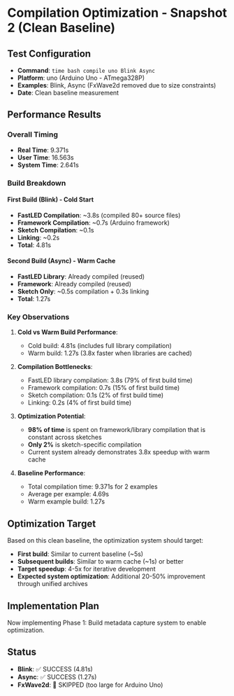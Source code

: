# Compilation Optimization - Snapshot 2 (Clean Baseline)

## Test Configuration
- **Command**: `time bash compile uno Blink Async`
- **Platform**: uno (Arduino Uno - ATmega328P)
- **Examples**: Blink, Async (FxWave2d removed due to size constraints)
- **Date**: Clean baseline measurement

## Performance Results

### Overall Timing
- **Real Time**: 9.371s
- **User Time**: 16.563s  
- **System Time**: 2.641s

### Build Breakdown

#### First Build (Blink) - Cold Start
- **FastLED Compilation**: ~3.8s (compiled 80+ source files)
- **Framework Compilation**: ~0.7s (Arduino framework)
- **Sketch Compilation**: ~0.1s
- **Linking**: ~0.2s
- **Total**: 4.81s

#### Second Build (Async) - Warm Cache
- **FastLED Library**: Already compiled (reused)
- **Framework**: Already compiled (reused)
- **Sketch Only**: ~0.5s compilation + 0.3s linking
- **Total**: 1.27s

### Key Observations

1. **Cold vs Warm Build Performance**: 
   - Cold build: 4.81s (includes full library compilation)
   - Warm build: 1.27s (3.8x faster when libraries are cached)

2. **Compilation Bottlenecks**:
   - FastLED library compilation: 3.8s (79% of first build time)
   - Framework compilation: 0.7s (15% of first build time)
   - Sketch compilation: 0.1s (2% of first build time)
   - Linking: 0.2s (4% of first build time)

3. **Optimization Potential**:
   - **98% of time** is spent on framework/library compilation that is constant across sketches
   - **Only 2%** is sketch-specific compilation
   - Current system already demonstrates 3.8x speedup with warm cache

4. **Baseline Performance**:
   - Total compilation time: 9.371s for 2 examples
   - Average per example: 4.69s
   - Warm example build: 1.27s

## Optimization Target

Based on this clean baseline, the optimization system should target:
- **First build**: Similar to current baseline (~5s)
- **Subsequent builds**: Similar to warm cache (~1s) or better
- **Target speedup**: 4-5x for iterative development
- **Expected system optimization**: Additional 20-50% improvement through unified archives

## Implementation Plan

Now implementing Phase 1: Build metadata capture system to enable optimization.

## Status
- **Blink**: ✅ SUCCESS (4.81s)
- **Async**: ✅ SUCCESS (1.27s)
- **FxWave2d**: 🚫 SKIPPED (too large for Arduino Uno)